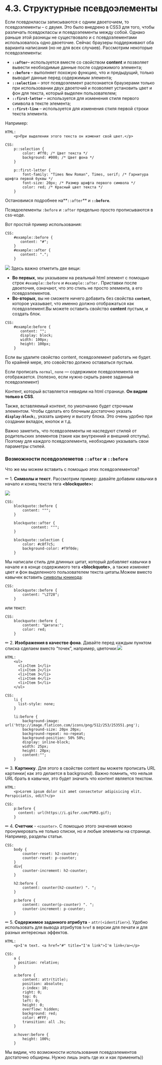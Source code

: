 # 4.3. Структурные псевдоэлементы

Если псевдоклассы записываются с одним двоеточием, то псевдоэлементы – с двумя. Это было внедрено в CSS3 для того, чтобы различать псевдоклассы и псевдоэлементы между собой. Однако раньше этой разницы не существовало и с псевдоэлементами использовалось одно двоеточие. Сейчас браузеры поддерживают оба варианта написания \(но не для всех случаев\). Рассмотрим некоторые псевдоэлементы:

* **`::after`**– используется вместе со свойством **content** и позволяет вывести необходимые данные после содержимого элемента;
* **`::before`** – выполняет похожую функцию, что и предыдущий, только выводит данные перед содержимым элемента;
* **`::selection`** – этот псевдоэлемент распознается браузерами только при использовании двух двоеточий и позволяет установить цвет и фон для текста, который выделен пользователем;
* **`::first-letter`** – используется для изменения стиля первого символа в тексте элемента;
* **`::first-line`** – используется для изменения стиля первой строки текста элемента.

Например:

```text
HTML: 
    <p>При выделении этого текста он изменит свой цвет.</p>

CSS:
    p::selection {
        color: #ff0; /* Цвет текста */
        background: #000; /* Цвет фона */
    }
    
    p::first-letter {
        font-family: "Times New Roman", Times, serif; /* Гарнитура шрифта первой буквы */
        font-size: 20px; /* Размер шрифта первого символа */
        color: red; /* Красный цвет текста */
    }
```

Остановимся подробнее на**`::after`** и **`::before`**. 

Псэвдоелементы `:before` и `:after` предельно просто прописываются в css-коде.

Вот простой пример использования:

```text
CSS:
    #example::before {
       content: "#";
    }
    #example::after {
       content: ".";
    }
```

![](https://www.webfx.com/tools/emoji-cheat-sheet/graphics/emojis/heavy_exclamation_mark.png) Здесь важно отметить две вещи:

* **Во первых**, мы указываем на реальный html элемент с помощью строк `#example::before` и `#example::after.` Приставки после двоеточия, означают, что это стиль не просто элемента, а его псевдоэлементов.
* **Во-вторых**, вы не сможете ничего добавить без свойства **`content`**, которое указывает, что именно должно отображаться как псевдоэлемент.Вы можете оставить свойство **content** пустым, и создать блок.

```text
CSS:
    #example:before {
       content: "";
       display: block;
       width: 100px;
       height: 100px;
    }
```

Если вы удалите свойство content, псевдоэлемент работать не будет. По крайней мере, это совойство должно оставаться пустым.

Если прописать `normal`, `none` — содержимое псевдоэлемента не отображается. \(полезно, если нужно скрыть ранее заданный псевдоэлемент\)

Контент, который вставляется невидим на html странице. **Он видим только в CSS**. 

Также, вставляемый контент, по умолчанию будет строчным элементом. Чтобы сделать его блочным достаточно указать **`display:block;`**, указать ширину и высоту блока. Это очень удобно при создании вкладок, кнопок и т.д.

Важно заметить, что псевдоэлементы не наследуют стилей от родительских элементов \(такие как внутренний и внешний отступы\). Поэтому для каждого псевдоэлемента, необходимо указывать свои параметры стилей.



### Возможности псевдоэлеметов `::after` и `::before`

Что же мы можем вставить с помощью этих псевдоэлементов?



✏ 1. **Символы и текст**. Рассмотрим пример: давайте добавим кавычки в начало и конец текста тега **&lt;blockquote&gt;:**

![](https://github.com/olgamaslovaolga/Alevel-Markup/raw/master/images/img-401.jpg)

```text
CSS:
    blockquote::before {
    	content: """;
    }
    
    blockquote::after {
        	content: """;
    }
    
    blockquote::selection {
    	color: #c8f7c5;
    	background-color: #f9f0de;
    }
```

Мы написали стиль для длинных цитат, который добавляет кавычки в начале и в конце содержимого тега **&lt;blockquote&gt;**, а также изменяет цвет и фон выделенного пользователем текста цитаты.Можем вместо кавычек вставить [символы юникода](http://yoksel.github.io/unicode-table/):

```text
CSS:
    blockquote::before {
    	content: "\2728";
    }
```

или текст:

```text
CSS:
    blockquote::before {
        content: "Цитата:";
        color: red;
    }
```



✏ 2. **Изображения в качестве фона**. Давайте перед каждым пунктом списка сделаем вместо “точек”, например, цветочки:![](https://github.com/olgamaslovaolga/Alevel-Markup/raw/master/images/img-404.jpg)

```text
HTML:
    <ul>
      <li>Item 1</li>
      <li>Item 2</li>
      <li>Item 3</li>
      <li>Item 4</li>
      <li>Item 5</li>
    </ul>

CSS:
    li {
      list-style: none;
    }
    
    li:before {
        background-image: url('http://image.flaticon.com/icons/png/512/253/253551.png');
        background-size: 20px 20px;
        background-repeat: no-repeat;
        background-position: 50% 50%;
        display: inline-block;
        width: 25px; 
        height: 20px;
        content:"";
    }
```



✏  3. **Картинку**. Для этого в свойстве content вы можете прописать URL картинки\( как это делается в background\). Важно помнить, что нельзя URL брать в кавычки, это будет значить что контент является текстом.

```text
HTML:
    <p>Lorem ipsum dolor sit amet consectetur adipisicing elit. Perspiciatis, odit?</p>

CSS:
    p:before {
      content: url(https://i.gifer.com/PUM3.gif);
    }
```



✏  4. **Cчетчик** - `<counter>`. С помощью этого значения можно пронумеровать не только списки, но и любые элементы на странице. Например, разделы статьи.

```text
CSS:
    body {
        counter-reset: h2-counter;
        counter-reset: p-counter;
    }
    div{
        counter-increment: h2-counter;
    }
    
    h2:before {
        content: counter(h2-counter) ". ";
    }
    
    p:before {
        content: counter(p-counter) ". ";
        counter-increment: p-counter;
    }
```



✏  5. **Содержимое заданного атрибута** - `attr(<identifier>`\). Удобно использовать для вывода атрибутов `href` в версии для печати и для разных интересных эффектов.

```text
HTML:
    <p>I'm text. <a href="#" title="I'm link">I'm link</a></p>

CSS:
    a {
      position: relative;
    }
    
    a:before {
        content: attr(title);
        position: absolute;
        z-index: 10;
        right: 0;
        top: 0;
        left: 0;
        height: 0;
        overflow: hidden;
        background: red;
        color: #FFF;
        transition: all .3s;
    }
    
    a:hover:before {
        height: 100%;
    }
```

Мы видим, что возможности использования псевдоэлементов достаточно обширны. Нужно лишь знать где их и как применить\)\)

##  <a id="triangularflagonpost11css"></a>

